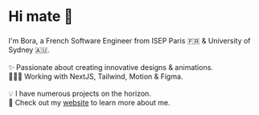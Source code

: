 <h1 align="left">Hi mate 👋</h1>

###

<p align="left">I'm Bora, a French Software Engineer from ISEP Paris 🇫🇷 & University of Sydney 🇦🇺. <br><br>✨ Passionate about creating innovative designs & animations.<br>🧑🏻‍💻 Working with NextJS, Tailwind, Motion & Figma.<br><br>💡 I have numerous projects on the horizon. <br>🚀 Check out my <a href="https://www.borabalos.com/" target="_blank">website</a> to learn more about me.
